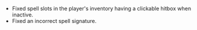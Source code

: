 - Fixed spell slots in the player's inventory having a clickable hitbox when inactive.
- Fixed an incorrect spell signature.